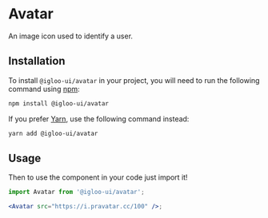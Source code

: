# Avatar

An image icon used to identify a user.

<Example />

<ReferenceLinks />

## Installation

To install `@igloo-ui/avatar` in your project, you will need to run the following command using [npm](https://www.npmjs.com/):

```bash
npm install @igloo-ui/avatar
```

If you prefer [Yarn](https://classic.yarnpkg.com/en/), use the following command instead:

```bash
yarn add @igloo-ui/avatar
```

## Usage

Then to use the component in your code just import it!

```jsx
import Avatar from '@igloo-ui/avatar';

<Avatar src="https://i.pravatar.cc/100" />;
```
